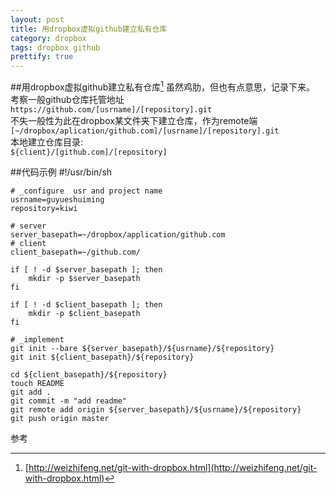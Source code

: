 ```yaml
---
layout: post
title: 用dropbox虚拟github建立私有仓库
category: dropbox
tags: dropbox github
prettify: true
---
```


##用dropbox虚拟github建立私有仓库[^1]
虽然鸡肋，但也有点意思，记录下来。   
考察一般github仓库托管地址  `https://github.com/[usrname]/[repository].git`   
不失一般性为此在dropbox某文件夹下建立仓库，作为remote端       
 `[~/dropbox/aplication/github.com]/[usrname]/[repository].git`     
本地建立仓库目录:    
`${client}/[github.com]/[repository]`

<!--end_excerpt-->

##代码示例
    #!/usr/bin/sh

    # _configure  usr and project name
    usrname=guyueshuiming     
    repository=kiwi 

    # server
    server_basepath=~/dropbox/application/github.com
    # client
    client_basepath=~/github.com/
    
    if [ ! -d $server_basepath ]; then
        mkdir -p $server_basepath
    fi
    
    if [ ! -d $client_basepath ]; then
        mkdir -p $client_basepath
    fi
    
    # _implement
    git init --bare ${server_basepath}/${usrname}/${repository}
    git init ${client_basepath}/${repository}
    
    cd ${client_basepath}/${repository}
    touch README
    git add .
    git commit -m "add readme"
    git remote add origin ${server_basepath}/${usrname}/${repository}
    git push origin master
    
参考
[^1]: [http://weizhifeng.net/git-with-dropbox.html](http://weizhifeng.net/git-with-dropbox.html)
